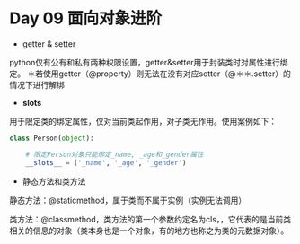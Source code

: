 # Day 09 面向对象进阶
- getter & setter

python仅有公有和私有两种权限设置，getter&setter用于封装类时对属性进行绑定。
＊若使用getter（@property）则无法在没有对应setter（@＊＊.setter）的情况下进行解绑

- __slots__

用于限定类的绑定属性，仅对当前类起作用，对子类无作用。使用案例如下：

```Python
class Person(object):

    # 限定Person对象只能绑定_name, _age和_gender属性
    __slots__ = ('_name', '_age', '_gender')
```

- 静态方法和类方法

静态方法：@staticmethod，属于类而不属于实例（实例无法调用）

类方法：@classmethod，类方法的第一个参数约定名为cls，，它代表的是当前类相关的信息的对象（类本身也是一个对象，有的地方也称之为类的元数据对象）。
